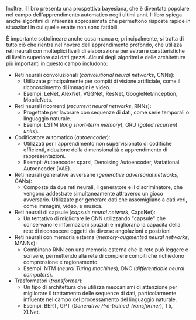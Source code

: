 Inoltre, il libro presenta una prospettiva bayesiana, che è diventata popolare nel campo dell'apprendimento automatico negli ultimi anni. Il libro spiega anche algoritmi di inferenza approssimata che permettono risposte rapide in situazioni in cui quelle esatte non sono fattibili.

È importante sottolineare anche cosa manca e, principalmente, si tratta di tutto ciò che rientra nel novero dell'apprendimento profondo, che utilizza reti neurali con molteplici livelli di elaborazione per estrarre caratteristiche di livello superiore dai dati grezzi. Alcuni degli algoritmi e delle architetture più importanti in questo campo includono:

- Reti neurali convoluzionali (_convolutional neural networks_, CNNs):
	- Utilizzate principalmente per compiti di visione artificiale, come il riconoscimento di immagini e video.
	- Esempi: LeNet, AlexNet, VGGNet, ResNet, GoogleNet/inception, MobileNets.
- Reti neurali ricorrenti (_recurrent neural networks_, RNNs):
	- Progettate per lavorare con sequenze di dati, come serie temporali o linguaggio naturale.
	- Esempi: LSTM (_long short-term memory_), GRU (_gated recurrent units_).
- Codificatore automatico (_autoencoder_):
	- Utilizzati per l'apprendimento non supervisionato di codifiche efficienti, riduzione della dimensionalità e apprendimento di rappresentazioni.
	- Esempi: Autoencoder sparsi, Denoising Autoencoder, Variational Autoencoder (VAE).
- Reti neurali generative avversarie (_generative adversarial networks_, GANs):
	- Composte da due reti neurali, il generatore e il discriminatore, che vengono addestrate simultaneamente attraverso un gioco avversario. Utilizzate per generare dati che assomigliano a dati veri, come immagini, video, e musica.
- Reti neurali di capsule (_capsule neural network_, CapsNet):
	- Un tentativo di migliorare le CNN utilizzando "capsule" che conservano le informazioni spaziali e migliorano la capacità della rete di riconoscere oggetti da diverse angolazioni e posizioni.
- Reti neurali con memoria esterna (_memory-augmented neural networks_, MANNs):
	- Combinano RNN con una memoria esterna che la rete può leggere e scrivere, permettendo alla rete di compiere compiti che richiedono comprensione e ragionamento.
	- Esempi: NTM (_neural Turing machines_), DNC (_differentiable neural computers_).
- Trasformatori (_transformer_):
	- Un tipo di architettura che utilizza meccanismi di attenzione per migliorare il trattamento delle sequenze di dati, particolarmente influente nel campo del processamento del linguaggio naturale.
	- Esempi: BERT, GPT (_Generative Pre-trained Transformer_), T5, XLNet.